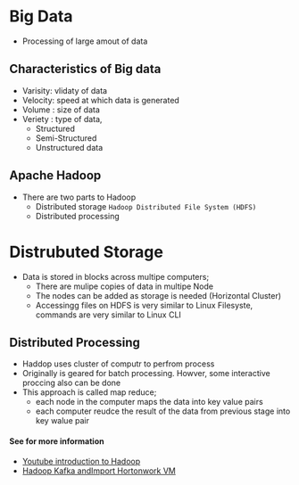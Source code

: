 # Big Data

* Processing of large amout of data

## Characteristics of Big data
* Varisity: vlidaty of data
* Velocity: speed at which data is generated
* Volume : size of data
* Veriety : type of data,
  - Structured
  - Semi-Structured
  - Unstructured data

## Apache Hadoop

* There are two parts to Hadoop
  - Distributed storage `Hadoop Distributed File System (HDFS)`
  - Distributed processing

# Distrubuted Storage
* Data is stored in blocks across multipe computers;
  - There are mulipe copies of data in multipe Node
  - The nodes can be added as storage is needed (Horizontal Cluster)
  - Accessingg files on HDFS is very similar to Linux Filesyste, commands are very similar to Linux CLI

## Distributed Processing
* Haddop uses cluster of computr to perfrom process
* Originally is geared for batch processing. Howver, some interactive proccing also can be done
* This approach is called map reduce;
  - each node in the computer maps the data into key value pairs
  - each computer reudce the result of the data from previous stage into key walue pair

#### See for more information
* [Youtube introduction to Hadoop](https://www.youtube.com/watch?v=DCaiZq3aBSc)
* [Hadoop Kafka andImport Hortonwork VM](https://www.youtube.com/watch?v=sIevsR_JmcM&list=PL6cactdCCnTLBuBazhz4cRaak1hTVzdpH)
